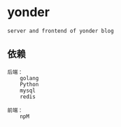 # yonder
    server and frontend of yonder blog 

## 依赖
    后端：
        golang
        Python
        mysql
        redis
    
    前端：
        npM